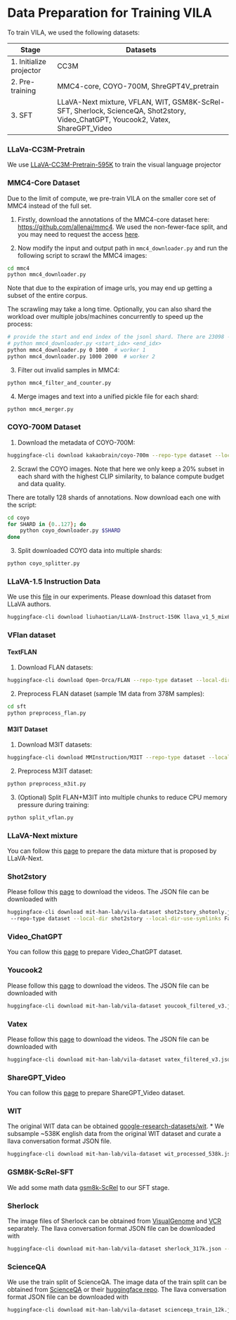 # Data Preparation for Training VILA

To train VILA, we used the following datasets:

| Stage                   | Datasets                                                                         |
| ----------------------- | -------------------------------------------------------------------------------- |
| 1. Initialize projector | CC3M                                                                             |
| 2. Pre-training         | MMC4-core, COYO-700M, ShreGPT4V_pretrain                                                      |
| 3. SFT                  | LLaVA-Next mixture, VFLAN, WIT, GSM8K-ScRel-SFT, Sherlock, ScienceQA, Shot2story, Video_ChatGPT, Youcook2, Vatex, ShareGPT_Video |

### LLaVa-CC3M-Pretrain

We use [LLaVA-CC3M-Pretrain-595K](https://huggingface.co/datasets/liuhaotian/LLaVA-CC3M-Pretrain-595K/blob/main/chat.json) to train the visual language projector

### MMC4-Core Dataset

Due to the limit of compute, we pre-train VILA on the smaller core set of MMC4 instead of the full set.

1. Firstly, download the annotations of the MMC4-core dataset here: https://github.com/allenai/mmc4. We used the non-fewer-face split, and you may need to request the access [here](https://forms.gle/VYtcNY8aYaUANK9f8).

1. Now modify the input and output path in `mmc4_downloader.py` and run the following script to scrawl the MMC4 images:

```bash
cd mmc4
python mmc4_downloader.py
```

Note that due to the expiration of image urls, you may end up getting a subset of the entire corpus.

The scrawling may take a long time. Optionally, you can also shard the workload over multiple jobs/machines concurrently to speed up the process:

```bash
# provide the start and end index of the jsonl shard. There are 23098 - 14 shards totally
# python mmc4_downloader.py <start_idx> <end_idx>
python mmc4_downloader.py 0 1000  # worker 1
python mmc4_downloader.py 1000 2000  # worker 2
```

3. Filter out invalid samples in MMC4:

```bash
python mmc4_filter_and_counter.py
```

4. Merge images and text into a unified pickle file for each shard:

```bash
python mmc4_merger.py
```

### COYO-700M Dataset

1. Download the metadata of COYO-700M:

```bash
huggingface-cli download kakaobrain/coyo-700m --repo-type dataset --local-dir coyo-700m --local-dir-use-symlinks False
```

2. Scrawl the COYO images. Note that here we only keep a 20% subset in each shard with the highest CLIP similarity, to balance compute budget and data quality.

There are totally 128 shards of annotations. Now download each one with the script:

```bash
cd coyo
for SHARD in {0..127}; do
    python coyo_downloader.py $SHARD
done
```

3. Split downloaded COYO data into multiple shards:

```bash
python coyo_splitter.py
```

### LLaVA-1.5 Instruction Data

We use this [file](https://huggingface.co/datasets/liuhaotian/LLaVA-Instruct-150K/blob/main/llava_v1_5_mix665k.json) in our experiments. Please download this dataset from LLaVA authors.

```bash
huggingface-cli download liuhaotian/LLaVA-Instruct-150K llava_v1_5_mix665k.json --repo-type dataset
```

### VFlan dataset

#### TextFLAN

1. Download FLAN datasets:

```bash
huggingface-cli download Open-Orca/FLAN --repo-type dataset --local-dir FLAN --local-dir-use-symlinks False
```

2. Preprocess FLAN dataset (sample 1M data from 378M samples):

```bash
cd sft
python preprocess_flan.py
```

#### M3IT Dataset

1. Download M3IT datasets:

```bash
huggingface-cli download MMInstruction/M3IT --repo-type dataset --local-dir M3IT --local-dir-use-symlinks False
```

2. Preprocess M3IT dataset:

```bash
python preprocess_m3it.py
```

3. (Optional) Split FLAN+M3IT into multiple chunks to reduce CPU memory pressure during training:

```bash
python split_vflan.py
```

### LLaVA-Next mixture

You can follow this [page](https://github.com/OpenGVLab/InternVL/tree/main/internvl_chat#prepare-training-datasets) to prepare the data mixture that is proposed by LLaVA-Next.

### Shot2story

Please follow this [page](https://github.com/bytedance/Shot2Story/blob/master/DATA.md) to download the videos. The JSON file can be downloaded with

```bash
huggingface-cli download mit-han-lab/vila-dataset shot2story_shotonly.json
 --repo-type dataset --local-dir shot2story --local-dir-use-symlinks False
```

### Video_ChatGPT

You can follow this [page](https://github.com/mbzuai-oryx/Video-ChatGPT/blob/main/README.md#video-instruction-dataset-open_file_folder) to prepare Video_ChatGPT dataset.

### Youcook2

Please follow this [page](http://youcook2.eecs.umich.edu/) to download the videos. The JSON file can be downloaded with

```bash
huggingface-cli download mit-han-lab/vila-dataset youcook_filtered_v3.json --repo-type dataset --local-dir youcook2 --local-dir-use-symlinks False
```

### Vatex

Please follow this [page](https://eric-xw.github.io/vatex-website/download.html) to download the videos. The JSON file can be downloaded with

```bash
huggingface-cli download mit-han-lab/vila-dataset vatex_filtered_v3.json --repo-type dataset --local-dir vatex --local-dir-use-symlinks False
```

### ShareGPT_Video

You can follow this [page](https://huggingface.co/datasets/ShareGPTVideo/train_video_and_instruction) to prepare ShareGPT_Video dataset.

### WIT

The original WIT data can be obtained [google-research-datasets/wit](https://github.com/google-research-datasets/wit/tree/main). * We subsample ~538K english data from the original WIT dataset and curate a llava conversation format JSON file.

```bash
huggingface-cli download mit-han-lab/vila-dataset wit_processed_538k.json --repo-type dataset --local-dir WIT --local-dir-use-symlinks False
```

### GSM8K-ScRel-SFT

We add some math data [gsm8k-ScRel](https://github.com/OFA-Sys/gsm8k-ScRel/blob/main/data/train_use.jsonl) to our SFT stage.

### Sherlock

The image files of Sherlock can be obtained from [VisualGenome](https://visualgenome.org/api/v0/api_home.html) and [VCR](https://visualcommonsense.com/download/) separately. The llava conversation format JSON file can be downloaded with

```bash
huggingface-cli download mit-han-lab/vila-dataset sherlock_317k.json --repo-type dataset --local-dir sherlock --local-dir-use-symlinks False
```

### ScienceQA

We use the train split of ScienceQA. The image data of the train split can be obtained from [ScienceQA](https://huggingface.co/datasets/derek-thomas/ScienceQA) or their [huggingface repo](https://huggingface.co/datasets/derek-thomas/ScienceQA). The llava conversation format JSON file can be downloaded with

```bash
huggingface-cli download mit-han-lab/vila-dataset scienceqa_train_12k.json --repo-type dataset --local-dir scienceqa --local-dir-use-symlinks False
```
